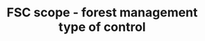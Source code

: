 ---
title: 'FSC scope - forest management type of control'
field: 'fsc.focus.fmControl'
slug: 'fsc-resource-scope-forest-management-type-of-control'
description: 'select from control list'
comment: 'Indicate the FM control type(s) included in the coverage of the resource'
required: False
vocabulary: 'fsc-resource-scope-forest-management-type-of-control.txt'
policy: 'Controlled value. Multi select from control list.'
---